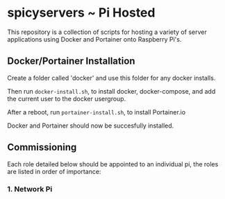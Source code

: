 # spicyservers ~ Pi Hosted
This repository is a collection of scripts for hosting a variety of server applications using Docker and Portainer onto Raspberry Pi's.

## Docker/Portainer Installation
Create a folder called 'docker' and use this folder for any docker installs.

Then run `docker-install.sh`, to install docker, docker-compose, and add the current user to the docker usergroup.

After a reboot, run `portainer-install.sh`, to install Portainer.io

Docker and Portainer should now be succesfully installed.

## Commissioning
Each role detailed below should be appointed to an individual pi, the roles are listed in order of importance:

### 1. Network Pi
